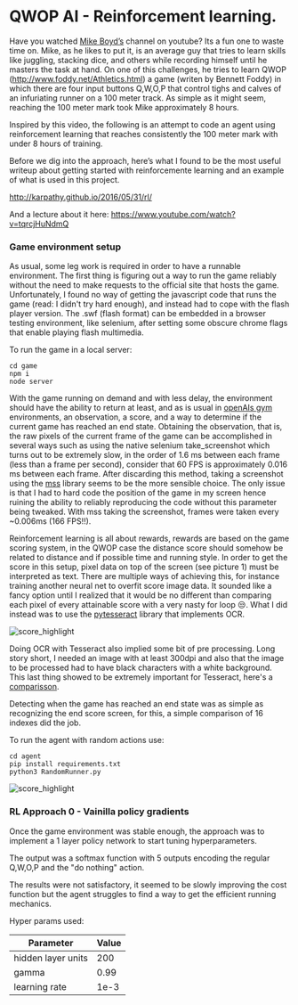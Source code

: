 # QWOP AI - Reinforcement learning.

Have you watched [Mike Boyd’s](https://www.youtube.com/user/microboyd) channel on youtube? 
Its a fun one to waste time on. Mike, as he likes to put it, is an average guy that tries 
to learn skills like juggling, stacking dice, and others while recording himself until he 
masters the task at hand. On one of this challenges, he tries to learn QWOP (http://www.foddy.net/Athletics.html) 
a game (writen by Bennett Foddy) in which there are four input buttons Q,W,O,P that control tighs and calves of an infuriating
runner on a 100 meter track. As simple as it might seem, reaching the 100 meter mark took Mike approximately 8 hours.

Inspired by this video, the following is an attempt to code an agent using reinforcement learning that reaches consistently the 100 meter mark with under 8 hours of training.

Before we dig into the approach, here’s what I found to be the most useful writeup about getting started with reinforcemente learning and an example of what is used in this project.

http://karpathy.github.io/2016/05/31/rl/

And a lecture about it here: https://www.youtube.com/watch?v=tqrcjHuNdmQ

### Game environment setup

As usual, some leg work is required in order to have a runnable environment. The first thing is figuring out a way to run the game reliably
without the need to make requests to the official site that hosts the game. Unfortunately, I found no way of getting the javascript code 
that runs the game (read: I didn't try hard enough), and instead had to cope with the flash player version.
The .swf (flash format) can be embedded in a browser testing environment, like selenium, after setting some obscure chrome flags that enable playing flash multimedia.

To run the game in a local server:

```
cd game
npm i
node server
```

With the game running on demand and with less delay, the environment should have the ability to return at least,
and as is usual in [openAIs gym](https://gym.openai.com/) environments, an observation, a score, and a way to determine if the current game 
has reached an end state. Obtaining the observation, that is, the raw pixels of the current frame of the game can be accomplished in several
ways such as using the native selenium take_screenshot which turns out to be extremely slow, in the order of 1.6 ms between each frame 
(less than a frame per second), consider that 60 FPS is approximately 0.016 ms between each frame. 
After discarding this method, taking a screenshot using the [mss](https://pypi.org/project/mss/) library seems to be the more sensible choice.
The only issue is that I had to hard code the position of the game in my screen hence ruining the ability to reliably reproducing the code 
without this parameter being tweaked. With mss taking the screenshot, frames were taken every ~0.006ms (166 FPS!!).

Reinforcement learning is all about rewards, rewards are based on the game scoring system, in the QWOP case the distance score should somehow be related to distance and if possible time and running style.
In order to get the score in this setup, pixel data on top of the screen (see picture 1) must be interpreted as text. There are multiple ways of achieving this, for instance training another neural net
to overfit score image data. It sounded like a fancy option until I realized that it would be no different than comparing each pixel of every attainable score with a very nasty for loop 😒.
What I did instead was to use the [pytesseract](https://pypi.org/project/pytesseract/) library that implements OCR.


![score_highlight](https://raw.githubusercontent.com/juanto121/qwop-ai/master/agent/assets/highlighted_score.png)

Doing OCR with Tesseract also implied some bit of pre processing. Long story short, I needed an image with at least 300dpi and also that the image to be
processed had to have black characters with a white background. This last thing showed to be extremely important for Tesseract, here's a [comparisson](https://youtu.be/wfzLy0zuoJQ).

Detecting when the game has reached an end state was as simple as recognizing the end score screen, for this, a simple comparison of 16 indexes did the job.

To run the agent with random actions use:

```
cd agent
pip install requirements.txt
python3 RandomRunner.py
```

![score_highlight](https://raw.githubusercontent.com/juanto121/qwop-ai/master/agent/assets/random_runner.gif)

### RL Approach 0 - Vainilla policy gradients

Once the game environment was stable enough, the approach was to implement a 1 layer policy network to start tuning hyperparameters.

The output was a softmax function with 5 outputs encoding the regular Q,W,O,P and the "do nothing" action.

The results were not satisfactory, it seemed to be slowly improving the cost function but the agent struggles to find a way to get the efficient running mechanics.

Hyper params used:

|       Parameter | Value|
|--------------------|-------|
| hidden layer units | 200   |
| gamma              |  0.99 |
|learning rate| 1e-3|



